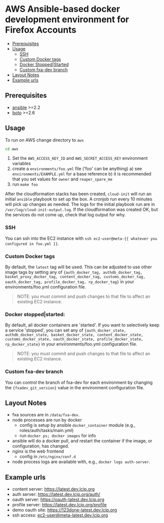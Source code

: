 # AWS Ansible-based docker development environment for Firefox Accounts

* [Prerequisites](#prerequisites)
* [Usage](#usage)
  * [SSH](#ssh)
  * [Custom Docker tags](#custom-docker-tags)
  * [Docker Stopped|Started](#docker-stoppedstarted)
  * [Custom fxa-dev branch](#custom-fxa-dev-branch)
* [Layout Notes](#layout-notes)
* [Example urls](#example-urls)

## Prerequisites

- [ansible](http://docs.ansible.com/intro_installation.html) >=2.2
- [boto](https://github.com/boto/boto#installation) >=2.6

## Usage

To run on AWS change directory to `aws`
```sh
cd aws
```

1. Set the `AWS_ACCESS_KEY_ID` and `AWS_SECRET_ACCESS_KEY` environment variables
3. create a `environments/foo.yml` file ('foo' can be anything)
  a) see `environments/EXAMPLE.yml` for a base reference
  b) it is recommended that you set values for `owner` and `reaper_spare_me`
4. run `make foo`

After the cloudformation stacks has been created, `cloud-init` will run an
initial `ansible` playbook to set up the box. A cronjob run every 10 minutes
will pick up changes as needed. The logs for the initial playbook run are in
`/var/log/cloud-init-output.log`. If the cloudformation was created OK, but
the services do not come up, check that log output for why.

### SSH

You can ssh into the EC2 instance with `ssh ec2-user@meta-{{ whatever you configured in foo.yml }}`. 

### Custom Docker tags

By default, the `latest` tag will be used. This can be adjusted
to use other image tags by setting any of `{auth_docker_tag,
authdb_docker_tag, basket_proxy_docker_tag, content_docker_tag,
customs_docker_tag, oauth_docker_tag, profile_docker_tag, rp_docker_tag}` in
your environments/foo.yml configuration file. 

> NOTE: you must commit and push changes to that file to affect an existing EC2 instance.

### Docker stopped|started:

By default, all docker containers are 'started'. If
you want to selectively keep a service 'stopped', you can set any of
`{auth_docker_state, authdb_docker_state, basket_docker_state, content_docker_state,
customs_docker_state, oauth_docker_state, profile_docker_state, rp_docker_state}` in
your environments/foo.yml configuration file. 

> NOTE: you must commit and push changes to that file to affect an existing EC2 instance.

### Custom fxa-dev branch

You can control the branch of fxa-dev for each environment by changing the `{fxadev_git_version}` value in the environment configuration file.

## Layout Notes

- fxa sources are in `/data/fxa-dev`.
- node processes are run by docker
  - config is setup by ansible `docker_container` module (e.g., roles/auth/tasks/main.yml)
  - run `docker ps; docker images` for info
- ansible will do a docker pull, and restart the container if the image, or configuration, has changed.
- nginx is the web frontend
  - config in `/etc/nginx/conf.d`
- node process logs are available with, e.g., `docker logs auth-server`.

## Example urls

- content server: https://latest.dev.lcip.org
- auth server: https://latest.dev.lcip.org/auth/
- oauth server: https://oauth-latest.dev.lcip.org
- profile server: https://latest.dev.lcip.org/profile
- demo oauth site: https://123done-latest.dev.lcip.org
- ssh access: ec2-user@meta-latest.dev.lcip.org
